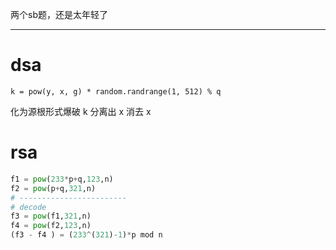 两个sb题，还是太年轻了

----

# dsa 

    k = pow(y, x, g) * random.randrange(1, 512) % q

化为源根形式爆破 k 分离出 x 消去 x
# rsa
```python
f1 = pow(233*p+q,123,n)
f2 = pow(p+q,321,n)
# ------------------------
# decode
f3 = pow(f1,321,n)
f4 = pow(f2,123,n)
(f3 - f4 ) = (233^(321)-1)*p mod n 
```
